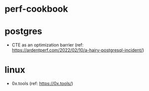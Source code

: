 # perf-cookbook

# postgres
- CTE as an optimization barrier (ref: https://ardentperf.com/2022/02/10/a-hairy-postgresql-incident/)

# linux
- 0x.tools (ref: https://0x.tools/)
